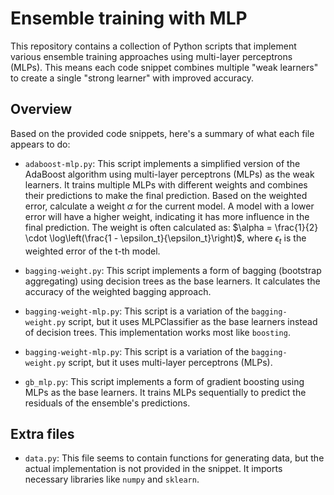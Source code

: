 # Ensemble training with MLP

This repository contains a collection of Python scripts that implement various ensemble training approaches using multi-layer perceptrons (MLPs). This means each code snippet combines multiple "weak learners" to create a single "strong learner" with improved accuracy.


## Overview

Based on the provided code snippets, here's a summary of what each file appears to do:


* `adaboost-mlp.py`: This script implements a simplified version of the AdaBoost algorithm using multi-layer perceptrons (MLPs) as the weak learners. It trains multiple MLPs with different weights and combines their predictions to make the final prediction.
Based on the weighted error, calculate a weight $\alpha$ for the current model. A model with a lower error will have a higher weight, indicating it has more influence in the final prediction.
The weight is often calculated as: $\alpha = \frac{1}{2} \cdot \log\left(\frac{1 - \epsilon_t}{\epsilon_t}\right)$, where $\epsilon_t$ is the weighted error of the t-th model.

* `bagging-weight.py`: This script implements a form of bagging (bootstrap aggregating) using decision trees as the base learners. It calculates the accuracy of the weighted bagging approach.


* `bagging-weight-mlp.py`: This script is a variation of the `bagging-weight.py` script, but it uses MLPClassifier as the base learners instead of decision trees.
This implementation works most like `boosting`.

* `bagging-weight-mlp.py`: This script is a variation of the `bagging-weight.py` script, but it uses multi-layer perceptrons (MLPs).

* `gb_mlp.py`: This script implements a form of gradient boosting using MLPs as the base learners. It trains MLPs sequentially to predict the residuals of the ensemble's predictions.


## Extra files

* `data.py`: This file seems to contain functions for generating data, but the actual implementation is not provided in the snippet. It imports necessary libraries like `numpy` and `sklearn`.
